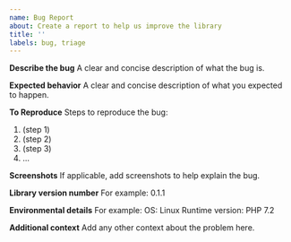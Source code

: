 ```yaml
---
name: Bug Report
about: Create a report to help us improve the library
title: ''
labels: bug, triage
---
```


**Describe the bug**
A clear and concise description of what the bug is.

**Expected behavior**
A clear and concise description of what you expected to happen.

**To Reproduce**
Steps to reproduce the bug:
1. (step 1)
2. (step 2)
3. (step 3)
4. ...

**Screenshots**
If applicable, add screenshots to help explain the bug.

**Library version number**
For example:  0.1.1

**Environmental details**
For example:
OS: Linux
Runtime version: PHP 7.2

**Additional context**
Add any other context about the problem here.
